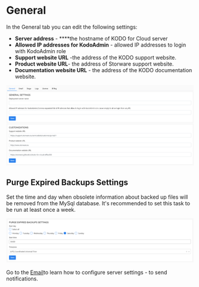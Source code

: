 # General

In the General tab you can edit the following settings:

* **Server address** - ****the hostname of KODO for Cloud server
* **Allowed IP addresses for KodoAdmin** - allowed IP addresses to login with KodoAdmin role
* **Support website URL** -the address of the KODO support website.
* **Product website URL**- the address of Storware support website.
* **Documentation website URL** - the address of the KODO documentation website.

![](../../../.gitbook/assets/image%20%2826%29.png)

## **Purge Expired Backups Settings**

Set the time and day when obsolete information about backed up files will be removed from the MySql database. It's recommended to set this task to be run at least once a week.

![](../../../.gitbook/assets/image%20%2847%29.png)

Go to the [Email](https://storware.gitbook.io/kodo-for-cloud-office365/administration/kodoadmin-user-guide/settings/email)to learn how to configure server settings - to send notifications.

